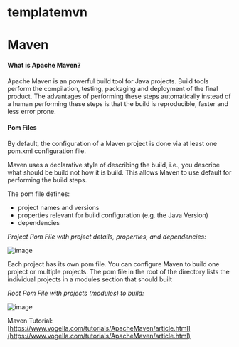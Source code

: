 # templatemvn


# Maven

#### What is Apache Maven?
Apache Maven is an powerful build tool for Java projects.
Build tools perform the compilation, testing, packaging and deployment of the final product.
The advantages of performing these steps automatically instead of a human performing these steps is that the build is reproducible, faster and less error prone.


#### Pom Files

By default, the configuration of a Maven project is done via at least one pom.xml configuration file.

Maven uses a declarative style of describing the build, i.e., you describe what should be build not how it is build. This allows Maven to use default for performing the build steps.

The pom file defines:

- project names and versions
- properties relevant for build configuration (e.g. the Java Version)
- dependencies

_Project Pom File with project details, properties, and dependencies:_

![image](https://user-images.githubusercontent.com/24531486/137179518-e62b2b5e-8bea-466d-8eae-a4990831d3e3.png)





Each project has its own pom file. You can configure Maven to build one project or multiple projects. 
The  pom file in the root of the directory lists the individual projects in a modules section that should built

_Root Pom File with projects (modules) to build:_

![image](https://user-images.githubusercontent.com/24531486/137179883-dfd06306-a43d-4cdf-b3ac-d0e7c5ac26aa.png)



Maven Tutorial: [https://www.vogella.com/tutorials/ApacheMaven/article.html](https://www.vogella.com/tutorials/ApacheMaven/article.html)

